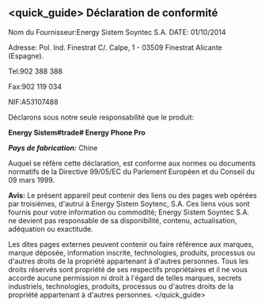 ## <quick_guide> Déclaration de conformité

Nom du Fournisseur:Energy Sistem Soyntec S.A. DATE: 01/10/2014

Adresse: Pol. Ind. Finestrat C/. Calpe, 1 - 03509 Finestrat Alicante (Espagne).

Tel:902 388 388

Fax:902 119 034

NIF:A53107488


Déclarons sous notre seule responsabilité que le produit:

**Energy Sistem#trade# Energy Phone Pro**

_**Pays de fabrication:**_ Chine

Auquel se réfère cette déclaration, est conforme aux normes ou documents normatifs de la Directive 99/05/EC du Parlement Européen et du Conseil du 09 mars 1999.

**Avis:** Le présent appareil peut contenir des liens ou des pages web opérées par troisièmes, d'autrui à Energy Sistem Soytenc, S.A. Ces liens vous sont fournis pour votre information ou commodité; Energy Sistem Soyntec S.A. ne devient pas responsable de sa disponibilité, contenu, actualisation, adéquation ou exactitude.

Les dites pages externes peuvent contenir ou faire référence aux marques, marque déposée, information inscrite, technologies, produits, processus ou d'autres droits de la propriété appartenant à d'autres personnes. Tous les droits réservés sont propriété de ses respectifs propriétaires et il ne vous accorde aucune permission ni droit à l'égard de telles marques, secrets industriels, technologies, produits, processus ou d'autres droits de la propriété appartenant à d'autres personnes. </quick_guide>
